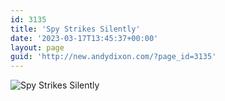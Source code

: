 ```yaml
---
id: 3135
title: 'Spy Strikes Silently'
date: '2023-03-17T13:45:37+00:00'
layout: page
guid: 'http://new.andydixon.com/?page_id=3135'
---
```


![Spy Strikes Silently](https://i0.wp.com/assets.g8x2.ldn.idrivee2-23.com/posters/Spy%20Strikes%20Silently%2001.jpg?w=1200&ssl=1 "Spy Strikes Silently")